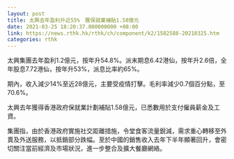 ```yaml
---
layout: post
title: 太興去年盈利升近55%　獲保就業補貼1.58億元
date: 2021-03-25 18:20:37.000000000 +08:00
link: https://news.rthk.hk/rthk/ch/component/k2/1582588-20210325.htm
categories: rthk
---
```


太興集團去年盈利1.2億元，按年升54.8%。派末期息6.42港仙，按年升2.6倍，全年股息7.72港仙，按年升53%，派息比率約65%。

期內，收入減少14%至近28億元，主要受疫情打擊。毛利率減少0.7個百分點，至70.6%。

太興去年獲得香港政府保就業計劃補貼1.58億元，已悉數用於支付僱員薪金及工資。

集團指，由於香港政府實施社交距離措施，令堂食客流量銳減，需求重心轉移至外賣及外送服務，以抵銷部分跌幅。至於中國的銷售收入去年下半年顯著回升，會密切關注當前經濟及市場狀況，進一步整合及擴大餐廳網絡。
